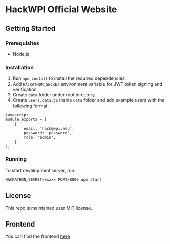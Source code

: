 # HackWPI Official Website

## Getting Started
### Prerequisites
- Node.js

### Installation
1. Run `npm install` to install the required dependencies.
2. Add `HACKATHON_SECRET` environment variable for JWT token signing and verification.
3. Create `data` folder under root directory.
4. Create `users.data.js` inside `data` folder and add example users with the following format:
```
javascript
module.exports = [
    {
        email: 'hack@wpi.edu',
        password: 'password',
        role: 'admin',
    }
];
```

### Running
To start development server, run:

```
HACKATHON_SECRET=xxxxx PORT=8000 npm start
```

## License
This repo is maintained user MIT license.

## Frontend
You can find the frontend [here](https://github.com/byliuyang/hackwpi-frontend)
